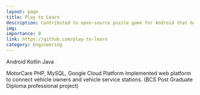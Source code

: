 ```yaml
---
layout: page
title: Play to Learn	
description: Contributed to open-source puzzle game for Android that helps to improve programming skills.
img:
importance: 8
link: https://github.com/play-to-learn
category: Engineering
---
```


<div class="project-tech">
    <span>Android</span>
    <span>Kotlin</span>
    <span>Java</span>
</div>

MotorCare
PHP, MySQL, Google Cloud Platform
Implemented  web platform to connect vehicle owners and vehicle service stations. (BCS Post Graduate Diploma professional project)
